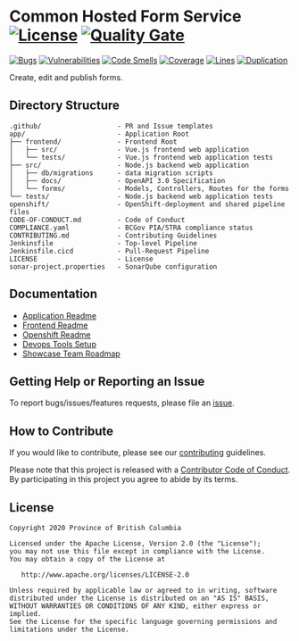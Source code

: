 
# Common Hosted Form Service [![License](https://img.shields.io/badge/License-Apache%202.0-blue.svg)](LICENSE) [![Quality Gate](https://sonarqube-wxpbtr-tools.pathfinder.gov.bc.ca/api/badges/gate?key=common-hosted-form-service-master)](https://sonarqube-wxpbtr-tools.pathfinder.gov.bc.ca/dashboard?id=common-hosted-form-service-master)

[![Bugs](https://sonarqube-wxpbtr-tools.pathfinder.gov.bc.ca/api/badges/measure?key=common-hosted-form-service-master&metric=bugs)](https://sonarqube-wxpbtr-tools.pathfinder.gov.bc.ca/dashboard?id=common-hosted-form-service-master)
[![Vulnerabilities](https://sonarqube-wxpbtr-tools.pathfinder.gov.bc.ca/api/badges/measure?key=common-hosted-form-service-master&metric=vulnerabilities)](https://sonarqube-wxpbtr-tools.pathfinder.gov.bc.ca/dashboard?id=common-hosted-form-service-master)
[![Code Smells](https://sonarqube-wxpbtr-tools.pathfinder.gov.bc.ca/api/badges/measure?key=common-hosted-form-service-master&metric=code_smells)](https://sonarqube-wxpbtr-tools.pathfinder.gov.bc.ca/dashboard?id=common-hosted-form-service-master)
[![Coverage](https://sonarqube-wxpbtr-tools.pathfinder.gov.bc.ca/api/badges/measure?key=common-hosted-form-service-master&metric=coverage)](https://sonarqube-wxpbtr-tools.pathfinder.gov.bc.ca/dashboard?id=common-hosted-form-service-master)
[![Lines](https://sonarqube-wxpbtr-tools.pathfinder.gov.bc.ca/api/badges/measure?key=common-hosted-form-service-master&metric=lines)](https://sonarqube-wxpbtr-tools.pathfinder.gov.bc.ca/dashboard?id=common-hosted-form-service-master)
[![Duplication](https://sonarqube-wxpbtr-tools.pathfinder.gov.bc.ca/api/badges/measure?key=common-hosted-form-service-master&metric=duplicated_lines_density)](https://sonarqube-wxpbtr-tools.pathfinder.gov.bc.ca/dashboard?id=common-hosted-form-service-master)

Create, edit and publish forms.

## Directory Structure

    .github/                   - PR and Issue templates
    app/                       - Application Root
    ├── frontend/              - Frontend Root
    │   ├── src/               - Vue.js frontend web application
    │   └── tests/             - Vue.js frontend web application tests
    ├── src/                   - Node.js backend web application
    │   ├── db/migrations      - data migration scripts
    │   ├── docs/              - OpenAPI 3.0 Specification
    │   └── forms/             - Models, Controllers, Routes for the forms
    └── tests/                 - Node.js backend web application tests
    openshift/                 - OpenShift-deployment and shared pipeline files
    CODE-OF-CONDUCT.md         - Code of Conduct
    COMPLIANCE.yaml            - BCGov PIA/STRA compliance status
    CONTRIBUTING.md            - Contributing Guidelines
    Jenkinsfile                - Top-level Pipeline
    Jenkinsfile.cicd           - Pull-Request Pipeline
    LICENSE                    - License
    sonar-project.properties   - SonarQube configuration

## Documentation

* [Application Readme](app/README.md)
* [Frontend Readme](app/frontend/README.md)
* [Openshift Readme](openshift/README.md)
* [Devops Tools Setup](https://github.com/bcgov/nr-showcase-devops-tools)
* [Showcase Team Roadmap](https://github.com/bcgov/common-hosted-form-service/wiki/Roadmap)

## Getting Help or Reporting an Issue

To report bugs/issues/features requests, please file an [issue](https://github.com/bcgov/common-hosted-form-service/issues).

## How to Contribute

If you would like to contribute, please see our [contributing](CONTRIBUTING.md) guidelines.

Please note that this project is released with a [Contributor Code of Conduct](CODE-OF-CONDUCT.md). By participating in this project you agree to abide by its terms.

## License

    Copyright 2020 Province of British Columbia

    Licensed under the Apache License, Version 2.0 (the "License");
    you may not use this file except in compliance with the License.
    You may obtain a copy of the License at

       http://www.apache.org/licenses/LICENSE-2.0

    Unless required by applicable law or agreed to in writing, software
    distributed under the License is distributed on an "AS IS" BASIS,
    WITHOUT WARRANTIES OR CONDITIONS OF ANY KIND, either express or implied.
    See the License for the specific language governing permissions and
    limitations under the License.
